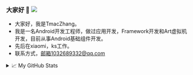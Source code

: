 ### 大家好 👋   ![](https://visitor-badge.glitch.me/badge?page_id=TmacZhang.TmacZhang)


<!--
**TmacZhang/TmacZhang** is a ✨ _special_ ✨ repository because its `README.md` (this file) appears on your GitHub profile.

Here are some ideas to get you started:

- 🔭 I’m currently working on ...
- 🌱 I’m currently learning ...
- 👯 I’m looking to collaborate on ...
- 🤔 I’m looking for help with ...
- 💬 Ask me about ...
- 📫 How to reach me: ...
- 😄 Pronouns: ...
- ⚡ Fun fact: ...
-->
- 大家好，我是TmacZhang。
- 我是一名Android开发工程师，做过应用开发，Framework开发和Art虚拟机开发，目前从事Android基础组件开发。
- 先后在xiaomi，ks工作。
- 联系方式，邮箱1032689332@qq.com

<details>
<summary>📈 My GitHub Stats</summary>

![gaozp's github stats](https://github-readme-stats.vercel.app/api?username=TmacZhang&show_icons=true)

[![Top Langs](https://github-readme-stats.vercel.app/api/top-langs/?username=TmacZhang&layout=compact)](https://github.com/anuraghazra/github-readme-stats)
</details>
